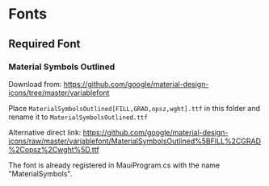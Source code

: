 # Fonts

## Required Font

### Material Symbols Outlined
Download from: https://github.com/google/material-design-icons/tree/master/variablefont

Place `MaterialSymbolsOutlined[FILL,GRAD,opsz,wght].ttf` in this folder and rename it to `MaterialSymbolsOutlined.ttf`

Alternative direct link:
https://github.com/google/material-design-icons/raw/master/variablefont/MaterialSymbolsOutlined%5BFILL%2CGRAD%2Copsz%2Cwght%5D.ttf

The font is already registered in MauiProgram.cs with the name "MaterialSymbols".
